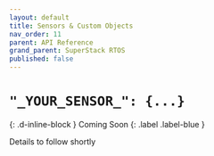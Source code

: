 ```yaml
---
layout: default
title: Sensors & Custom Objects
nav_order: 11
parent: API Reference
grand_parent: SuperStack RTOS
published: false
---
```


# `"_YOUR_SENSOR_": {...}`
{: .d-inline-block }
Coming Soon
{: .label .label-blue }

Details to follow shortly